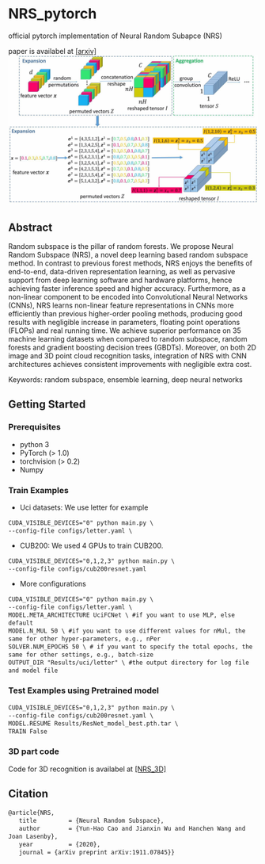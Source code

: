 # NRS_pytorch
official pytorch implementation of Neural Random Subapce (NRS)

paper is availabel at [[arxiv]](https://arxiv.org/abs/1911.07845)
![](https://github.com/CupidJay/NRS_pytorch/blob/master/NRS-network-new.jpg)

## Abstract
Random subspace is the pillar of random forests. We propose Neural Random Subspace (NRS), a novel deep learning based random subspace method. In contrast to previous forest methods, NRS enjoys the benefits of end-to-end, data-driven representation learning, as well as pervasive support from deep learning software and hardware platforms, hence achieving faster inference speed and higher accuracy. Furthermore, as a non-linear component to be encoded into Convolutional Neural Networks (CNNs), NRS learns non-linear feature representations in CNNs more efficiently than previous higher-order pooling methods, producing good results with negligible increase in parameters, floating point operations (FLOPs) and real running time. We achieve superior performance on 35 machine learning datasets when compared to random subspace, random forests and gradient boosting decision trees (GBDTs). Moreover, on both 2D image and 3D point cloud recognition tasks, integration of NRS with CNN architectures achieves consistent improvements with negligible extra cost. 

Keywords: random subspace, ensemble learning, deep neural networks

## Getting Started

### Prerequisites
* python 3
* PyTorch (> 1.0)
* torchvision (> 0.2)
* Numpy

### Train Examples
- Uci datasets: We use letter for example
```
CUDA_VISIBLE_DEVICES="0" python main.py \
--config-file configs/letter.yaml \
```
- CUB200: We used 4 GPUs to train CUB200. 
```
CUDA_VISIBLE_DEVICES="0,1,2,3" python main.py \
--config-file configs/cub200resnet.yaml
```

- More configurations
```
CUDA_VISIBLE_DEVICES="0" python main.py \
--config-file configs/letter.yaml \
MODEL.META_ARCHITECTURE UciFCNet \ #if you want to use MLP, else default
MODEL.N_MUL 50 \ #if you want to use different values for nMul, the same for other hyper-parameters, e.g., nPer
SOLVER.NUM_EPOCHS 50 \ # if you want to specify the total epochs, the same for other settings, e.g., batch-size
OUTPUT_DIR "Results/uci/letter" \ #the output directory for log file and model file
```

### Test Examples using Pretrained model
```
CUDA_VISIBLE_DEVICES="0,1,2,3" python main.py \
--config-file configs/cub200resnet.yaml \
MODEL.RESUME Results/ResNet_model_best.pth.tar \
TRAIN False 
```

### 3D part code
Code for 3D recognition is availabel at [[NRS_3D]](https://github.com/hansen7/NRS_3D)

## Citation
```
@article{NRS,
   title         = {Neural Random Subspace},
   author        = {Yun-Hao Cao and Jianxin Wu and Hanchen Wang and Joan Lasenby},
   year          = {2020},
   journal = {arXiv preprint arXiv:1911.07845}}
```
